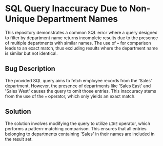 # SQL Query Inaccuracy Due to Non-Unique Department Names

This repository demonstrates a common SQL error where a query designed to filter by department name returns incomplete results due to the presence of multiple departments with similar names.  The use of `=` for comparison leads to an exact match, thus excluding results where the department name is similar but not identical.

## Bug Description
The provided SQL query aims to fetch employee records from the 'Sales' department. However, the presence of departments like 'Sales East' and 'Sales West' causes the query to omit those entries. This inaccuracy stems from the use of the `=` operator, which only yields an exact match.

## Solution
The solution involves modifying the query to utilize `LIKE` operator, which performs a pattern-matching comparison.  This ensures that all entries belonging to departments containing 'Sales' in their names are included in the result set.